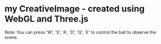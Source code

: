 # my CreativeImage - created using WebGL and Three.js

Note:
You can press 'W', 'S', 'A', 'D', 'Q', 'E' to control the ball to observe the scene. 
